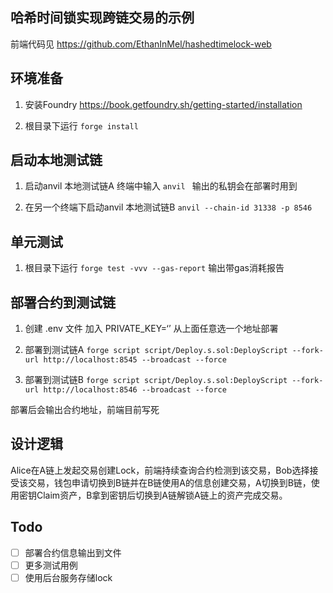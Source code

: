 ## 哈希时间锁实现跨链交易的示例

前端代码见 https://github.com/EthanInMel/hashedtimelock-web

## 环境准备

1. 安装Foundry
https://book.getfoundry.sh/getting-started/installation

2. 根目录下运行 `forge install`


## 启动本地测试链
1. 启动anvil 本地测试链A 终端中输入 `anvil `  输出的私钥会在部署时用到

2. 在另一个终端下启动anvil 本地测试链B `anvil --chain-id 31338 -p 8546`


## 单元测试
1. 根目录下运行 `forge test -vvv --gas-report`  输出带gas消耗报告

## 部署合约到测试链
1. 创建 .env 文件 加入 PRIVATE_KEY=‘’ 从上面任意选一个地址部署
2. 部署到测试链A `forge script script/Deploy.s.sol:DeployScript --fork-url http://localhost:8545 --broadcast --force `

3. 部署到测试链B `forge script script/Deploy.s.sol:DeployScript --fork-url http://localhost:8546 --broadcast --force`

部署后会输出合约地址，前端目前写死

## 设计逻辑
Alice在A链上发起交易创建Lock，前端持续查询合约检测到该交易，Bob选择接受该交易，钱包申请切换到B链并在B链使用A的信息创建交易，A切换到B链，使用密钥Claim资产，B拿到密钥后切换到A链解锁A链上的资产完成交易。


## Todo
- [ ] 部署合约信息输出到文件
- [ ] 更多测试用例
- [ ] 使用后台服务存储lock
